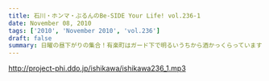 ```yaml
---
title: 石川・ホンマ・ぶるんのBe-SIDE Your Life! vol.236-1
date: November 08, 2010
tags: ['2010', 'November 2010', 'vol.236']
draft: false
summary: 日曜の昼下がりの集合！有楽町はガード下で明るいうちから酒かっくらっています！！NAMAE
---
```


http://project-phi.ddo.jp/ishikawa/ishikawa236_1.mp3
